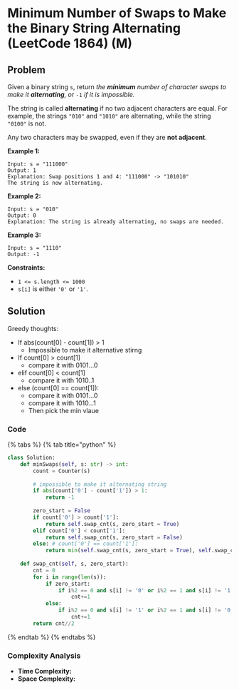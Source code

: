 # Minimum Number of Swaps to Make the Binary String Alternating \(LeetCode 1864\) \(M\)

## Problem

Given a binary string `s`, return _the **minimum** number of character swaps to make it **alternating**, or_ `-1` _if it is impossible._

The string is called **alternating** if no two adjacent characters are equal. For example, the strings `"010"` and `"1010"` are alternating, while the string `"0100"` is not.

Any two characters may be swapped, even if they are **not adjacent**.

**Example 1:**

```text
Input: s = "111000"
Output: 1
Explanation: Swap positions 1 and 4: "111000" -> "101010"
The string is now alternating.
```

**Example 2:**

```text
Input: s = "010"
Output: 0
Explanation: The string is already alternating, no swaps are needed.
```

**Example 3:**

```text
Input: s = "1110"
Output: -1
```

**Constraints:**

* `1 <= s.length <= 1000`
* `s[i]` is either `'0'` or `'1'`.

## Solution 

Greedy thoughts:

* If abs\(count\[0\] - count\[1\]\) &gt; 1
  * Impossible to make it alternative stirng
* If count\[0\] &gt; count\[1\]
  * compare it with 0101...0
* elif count\[0\] &lt; count\[1\]
  * compare it with 1010..1
* else \(count\[0\] == count\[1\]\):
  * compare it with 0101...0
  * compare it with 1010...1
  * Then pick the min vlaue

### Code

{% tabs %}
{% tab title="python" %}
```python
class Solution:
    def minSwaps(self, s: str) -> int:
        count = Counter(s)
        
        # impossible to make it alternating string
        if abs(count['0'] - count['1']) > 1:
            return -1
        
        zero_start = False
        if count['0'] > count['1']:
            return self.swap_cnt(s, zero_start = True)
        elif count['0'] < count['1']:
            return self.swap_cnt(s, zero_start = False)
        else: # count['0'] == count['1']:
            return min(self.swap_cnt(s, zero_start = True), self.swap_cnt(s, zero_start = False))
    
    def swap_cnt(self, s, zero_start):
        cnt = 0
        for i in range(len(s)):
            if zero_start:
                if i%2 == 0 and s[i] != '0' or i%2 == 1 and s[i] != '1':
                    cnt+=1
            else:
                if i%2 == 0 and s[i] != '1' or i%2 == 1 and s[i] != '0':
                    cnt+=1
        return cnt//2
```
{% endtab %}
{% endtabs %}

### Complexity Analysis

* **Time Complexity:**
* **Space Complexity:**

